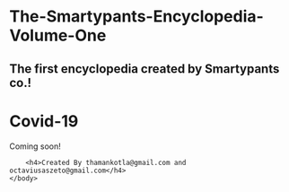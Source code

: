 # The-Smartypants-Encyclopedia-Volume-One
## The first encyclopedia created by Smartypants co.!

<html>
    <head>
        <meta charset="utf-8">
        <title>The Smartypants Encyclopedia Volume One</title>
    </head>
    <body>
        <h1>Covid-19</h1>
        <p>Coming soon!</p>

        <h4>Created By thamankotla@gmail.com and octaviusaszeto@gmail.com</h4>
    </body>
</html>
